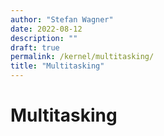```yaml
---
author: "Stefan Wagner"
date: 2022-08-12
description: ""
draft: true
permalink: /kernel/multitasking/
title: "Multitasking"
---
```


# Multitasking
